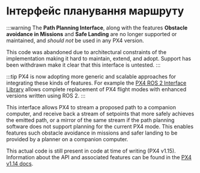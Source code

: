 # Інтерфейс планування маршруту

<Badge type="warning" text="Removed" />

:::warning
The **Path Planning Interface**, along with the features **Obstacle avoidance in Missions** and **Safe Landing** are no longer supported or maintained, and _should not_ be used in any PX4 version.

This code was abandoned due to architectural constraints of the implementation making it hard to maintain, extend, and adopt.
Support has been withdrawn make it clear that this interface is untested.
:::

:::tip
PX4 is now adopting more generic and scalable approaches for integrating these kinds of features.
For example the [PX4 ROS 2 Interface Library](../ros2/px4_ros2_interface_lib.md) allows complete replacement of PX4 flight modes with enhanced versions written using ROS 2.
:::

This interface allows PX4 to stream a proposed path to a companion computer, and receive back a stream of setpoints that more safely achieves the emitted path, or a mirror of the same stream if the path planning software does not support planning for the current PX4 mode.
This enables features such obstacle avoidance in missions and safer landing to be provided by a planner on a companion computer.

This actual code is still present in code at time of writing (PX4 v1.15).
Information about the API and associated features can be found in the [PX4 v1.14 docs](https://docs.px4.io/v1.14/en/computer_vision/path_planning_interface.html).

